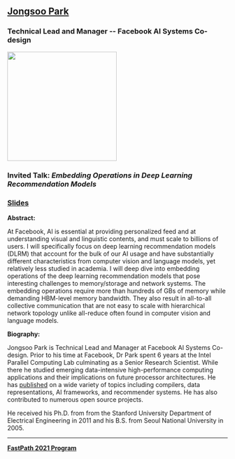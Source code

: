 ## [Jongsoo Park](https://sites.google.com/site/jongsoopark)
### Technical Lead and Manager -- Facebook AI Systems Co-design

<img src="https://avatars.githubusercontent.com/u/5545022?s=460&u=f8712206bc830a7e7984c24314aa9f5801d24192&v=4" width="250">

### Invited Talk:  *Embedding Operations in Deep Learning Recommendation Models*

### [Slides](https://tinyurl.com/fastpath2021/Slides/FastPath2021_J_Park.pdf) 

**Abstract:**

At Facebook, AI is essential at providing personalized feed and at understanding visual and linguistic contents, and must scale to billions of users. I will specifically focus on deep learning recommendation models (DLRM) that account for the bulk of our AI usage and have substantially different characteristics from computer vision and language models, yet relatively less studied in academia. I will deep dive into embedding operations of the deep learning recommendation models that pose interesting challenges to memory/storage and network systems. The embedding operations require more than hundreds of GBs of memory while demanding HBM-level memory bandwidth. They also result in all-to-all collective communication that are not easy to scale with hierarchical network topology unlike all-reduce often found in computer vision and language models.

**Biography:**

Jongsoo Park is Technical Lead and Manager at Facebook AI Systems Co-design.  Prior to his time at Facebook, Dr Park spent 6 years at the Intel 
Parallel Computing Lab culminating as a Senior Research Scientist.  While there he studied emerging data-intensive high-performance computing applications and their implications on future processor architectures.  He has [published](https://scholar.google.com/citations?user=dlX-GboAAAAJ&hl=en) on a wide variety of topics including  compilers, data representations, AI frameworks, and recommender systems.  He has also contributed to numerous open source projects.

He received his Ph.D. from from the Stanford University Department of Electrical Engineering in 2011 and his B.S. from Seoul National University in 2005.


----
**[FastPath 2021 Program](https://tinyurl.com/fastpath2021/Program)**
